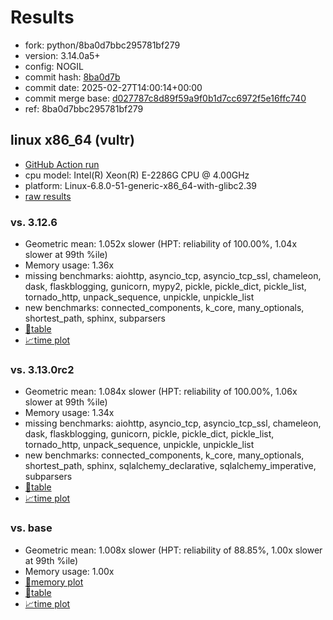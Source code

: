# Results

- fork: python/8ba0d7bbc295781bf279
- version: 3.14.0a5+
- config: NOGIL
- commit hash: [8ba0d7b](https://github.com/python/cpython/commit/8ba0d7b)
- commit date: 2025-02-27T14:00:14+00:00
- commit merge base: [d027787c8d89f59a9f0b1d7cc6972f5e16ffc740](https://github.com/python/cpython/commit/d027787c8d89f59a9f0b1d7cc6972f5e16ffc740)
- ref: 8ba0d7bbc295781bf279

## linux x86_64 (vultr)

- [GitHub Action run](https://github.com/facebookexperimental/free-threading-benchmarking/actions/runs/13591203800)
- cpu model: Intel(R) Xeon(R) E-2286G CPU @ 4.00GHz
- platform: Linux-6.8.0-51-generic-x86_64-with-glibc2.39
- [raw results](bm-20250227-vultr-x86_64-python-8ba0d7bbc295781bf279-3.14.0a5%2B-8ba0d7b.json)

### vs. 3.12.6

- Geometric mean: 1.052x slower (HPT: reliability of 100.00%, 1.04x slower at 99th %ile)
- Memory usage: 1.36x
- missing benchmarks: aiohttp, asyncio_tcp, asyncio_tcp_ssl, chameleon, dask, flaskblogging, gunicorn, mypy2, pickle, pickle_dict, pickle_list, tornado_http, unpack_sequence, unpickle, unpickle_list
- new benchmarks: connected_components, k_core, many_optionals, shortest_path, sphinx, subparsers
- [📄table](bm-20250227-vultr-x86_64-python-8ba0d7bbc295781bf279-3.14.0a5%2B-8ba0d7b-vs-3.12.6.md)
- [📈time plot](bm-20250227-vultr-x86_64-python-8ba0d7bbc295781bf279-3.14.0a5%2B-8ba0d7b-vs-3.12.6.svg)

### vs. 3.13.0rc2

- Geometric mean: 1.084x slower (HPT: reliability of 100.00%, 1.06x slower at 99th %ile)
- Memory usage: 1.34x
- missing benchmarks: aiohttp, asyncio_tcp, asyncio_tcp_ssl, chameleon, dask, flaskblogging, gunicorn, pickle, pickle_dict, pickle_list, tornado_http, unpack_sequence, unpickle, unpickle_list
- new benchmarks: connected_components, k_core, many_optionals, shortest_path, sphinx, sqlalchemy_declarative, sqlalchemy_imperative, subparsers
- [📄table](bm-20250227-vultr-x86_64-python-8ba0d7bbc295781bf279-3.14.0a5%2B-8ba0d7b-vs-3.13.0rc2.md)
- [📈time plot](bm-20250227-vultr-x86_64-python-8ba0d7bbc295781bf279-3.14.0a5%2B-8ba0d7b-vs-3.13.0rc2.svg)

### vs. base

- Geometric mean: 1.008x slower (HPT: reliability of 88.85%, 1.00x slower at 99th %ile)
- Memory usage: 1.00x
- [🧠memory plot](bm-20250227-vultr-x86_64-python-8ba0d7bbc295781bf279-3.14.0a5%2B-8ba0d7b-vs-base-mem.svg)
- [📄table](bm-20250227-vultr-x86_64-python-8ba0d7bbc295781bf279-3.14.0a5%2B-8ba0d7b-vs-base.md)
- [📈time plot](bm-20250227-vultr-x86_64-python-8ba0d7bbc295781bf279-3.14.0a5%2B-8ba0d7b-vs-base.svg)

